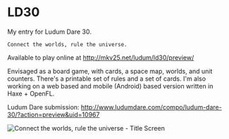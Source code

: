 LD30
====

My entry for Ludum Dare 30.

    Connect the worlds, rule the universe.

Available to play online at http://mkv25.net/ludum/ld30/preview/

Envisaged as a board game, with cards, a space map, worlds, and unit counters. There's a printable set of rules and a set of cards. I'm also working on a web based and mobile (Android) based version written in Haxe + OpenFL.

Ludum Dare submission: http://www.ludumdare.com/compo/ludum-dare-30/?action=preview&uid=10967

![Connect the worlds, rule the universe - Title Screen](http://mkv25.net/ludum/ld30/preview/screenshots/screenshot_01_title_screen.png)

